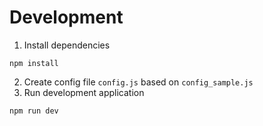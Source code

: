 # Development
1. Install dependencies
```
npm install
```
2. Create config file `config.js` based on `config_sample.js`
3. Run development application
``` 
npm run dev
```
